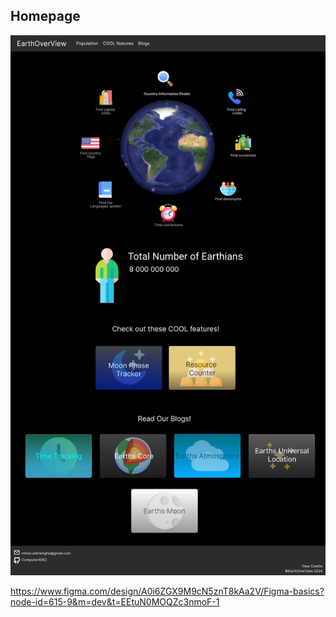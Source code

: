 ## Homepage
![Homepage](./Charter%20Documents/Page%20Images/HomePage.png)

https://www.figma.com/design/A0i6ZGX9M9cN5znT8kAa2V/Figma-basics?node-id=615-9&m=dev&t=EEtuN0MOQZc3nmoF-1